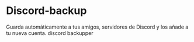 # Discord-backup
Guarda automáticamente a tus amigos, servidores de Discord y los añade a tu nueva cuenta. discord backupper
